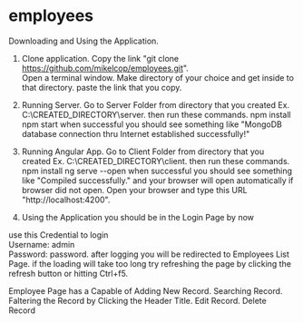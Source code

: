 # employees

Downloading and Using the Application.

1. Clone application. 
     Copy the link "git clone https://github.com/mikelcop/employees.git".     
     Open a terminal window.
     Make directory of your choice and get inside to that directory.
     paste the link that you copy.
    
2.  Running Server.
Go to Server Folder from directory that you created
    Ex. C:\CREATED_DIRECTORY\server.
    then run these commands.
        npm install
        npm start
when successful you should see something like "MongoDB database connection thru Internet established successfully!"
     
 3. Running Angular App.
 Go to Client Folder from directory that you created
    Ex. C:\CREATED_DIRECTORY\client.
    then run these commands.
        npm install
        ng serve --open
 when successful you should see something like "Compiled successfully." and your browser will open automatically
if browser did not open. Open your browser and type this URL "http://localhost:4200".
     
 4. Using the Application
 you should be in the Login Page by now
 
 use this Credential to login  
Username: admin  
Password: password.
after logging you will be redirected to Employees List Page. if the loading will take too long try refreshing the page by clicking the refresh button or hitting Ctrl+f5.
 
 Employee Page has a Capable of 
      Adding New Record.
      Searching Record.         
      Faltering the Record by Clicking the Header Title.
      Edit Record.
      Delete Record
